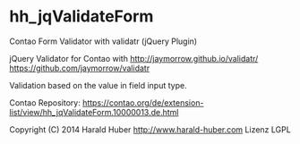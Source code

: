 hh_jqValidateForm
=================

Contao Form Validator with validatr (jQuery Plugin) 


jQuery Validator for Contao with http://jaymorrow.github.io/validatr/<br>
https://github.com/jaymorrow/validatr

Validation based on the value in field input type.

Contao Repository: https://contao.org/de/extension-list/view/hh_jqValidateForm.10000013.de.html

Copyright (C) 2014 Harald Huber
http://www.harald-huber.com
Lizenz	LGPL